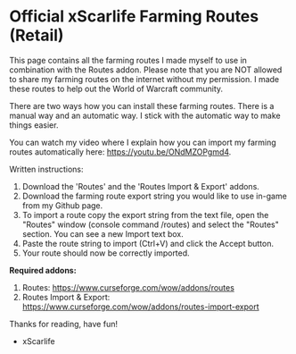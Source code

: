 # Official xScarlife Farming Routes (Retail)

This page contains all the farming routes I made myself to use in combination with the Routes addon. Please note that you are NOT allowed to share my farming routes on the internet without my permission. I made these routes to help out the World of Warcraft community.

There are two ways how you can install these farming routes. There is a manual way and an automatic way. I stick with the automatic way to make things easier.

You can watch my video where I explain how you can import my farming routes automatically here: https://youtu.be/ONdMZOPgmd4.


Written instructions:
1) Download the 'Routes' and the 'Routes Import & Export' addons.
2) Download the farming route export string you would like to use in-game from my Github page.
3) To import a route copy the export string from the text file, open the "Routes" window (console command /routes) and select the "Routes" section. You can see a new Import text box. 
4) Paste the route string to import (Ctrl+V) and click the Accept button. 
5) Your route should now be correctly imported.

**Required addons:**
1) Routes: https://www.curseforge.com/wow/addons/routes
2) Routes Import & Export: https://www.curseforge.com/wow/addons/routes-import-export

Thanks for reading, have fun!

- xScarlife
